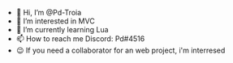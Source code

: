 - 👋 Hi, I’m @Pd-Troia
- 👀 I’m interested in MVC 
- 🌱 I’m currently learning Lua
- 📫 How to reach me Discord: Pd#4516
- 😉 If you need a collaborator for an web project, i'm interresed 

<!---
Pd-Troia/Pd-Troia is a ✨ special ✨ repository because its `README.md` (this file) appears on your GitHub profile.
You can click the Preview link to take a look at your changes.
--->
